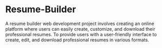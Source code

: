 # Resume-Builder

A resume builder web development project involves creating an online platform where users can easily create, customize, and download their professional resumes. 
 To provide users with a user-friendly interface to create, edit, and download professional resumes in various formats.
